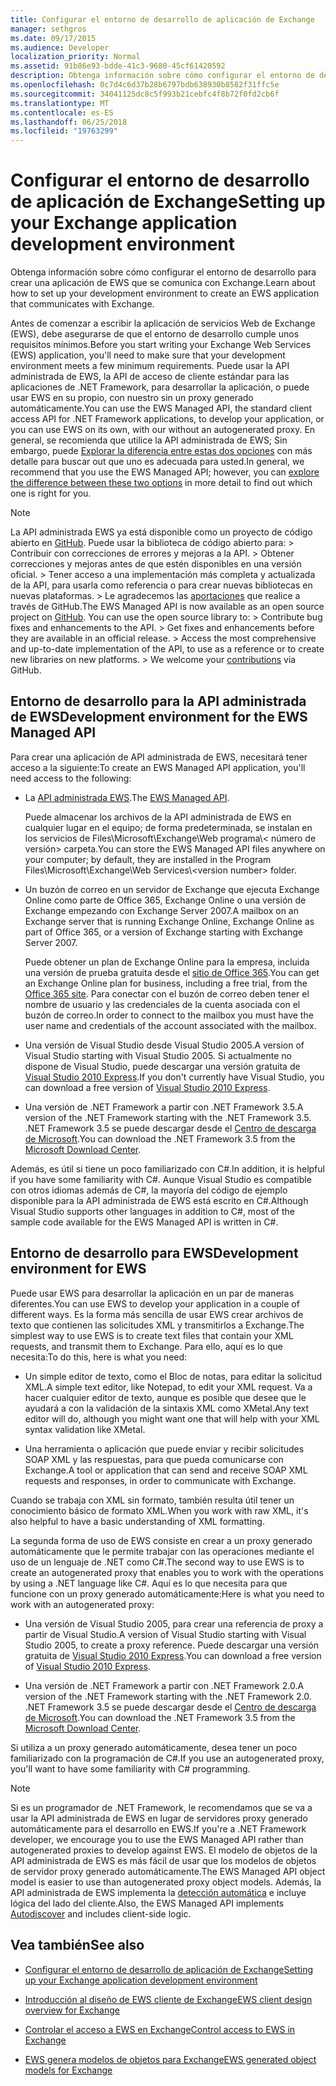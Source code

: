 ```yaml
---
title: Configurar el entorno de desarrollo de aplicación de Exchange
manager: sethgros
ms.date: 09/17/2015
ms.audience: Developer
localization_priority: Normal
ms.assetid: 91b86e93-bdde-41c3-9680-45cf61420592
description: Obtenga información sobre cómo configurar el entorno de desarrollo para crear una aplicación de EWS que se comunica con Exchange.
ms.openlocfilehash: 0c7d4c6d37b28b6797bdb638930b8582f31ffc5e
ms.sourcegitcommit: 34041125dc8c5f993b21cebfc4f8b72f0fd2cb6f
ms.translationtype: MT
ms.contentlocale: es-ES
ms.lasthandoff: 06/25/2018
ms.locfileid: "19763299"
---
```

# <a name="setting-up-your-exchange-application-development-environment"></a><span data-ttu-id="2ef24-103">Configurar el entorno de desarrollo de aplicación de Exchange</span><span class="sxs-lookup"><span data-stu-id="2ef24-103">Setting up your Exchange application development environment</span></span>

<span data-ttu-id="2ef24-104">Obtenga información sobre cómo configurar el entorno de desarrollo para crear una aplicación de EWS que se comunica con Exchange.</span><span class="sxs-lookup"><span data-stu-id="2ef24-104">Learn about how to set up your development environment to create an EWS application that communicates with Exchange.</span></span>
  
<span data-ttu-id="2ef24-105">Antes de comenzar a escribir la aplicación de servicios Web de Exchange (EWS), debe asegurarse de que el entorno de desarrollo cumple unos requisitos mínimos.</span><span class="sxs-lookup"><span data-stu-id="2ef24-105">Before you start writing your Exchange Web Services (EWS) application, you'll need to make sure that your development environment meets a few minimum requirements.</span></span> <span data-ttu-id="2ef24-106">Puede usar la API administrada de EWS, la API de acceso de cliente estándar para las aplicaciones de .NET Framework, para desarrollar la aplicación, o puede usar EWS en su propio, con nuestro sin un proxy generado automáticamente.</span><span class="sxs-lookup"><span data-stu-id="2ef24-106">You can use the EWS Managed API, the standard client access API for .NET Framework applications, to develop your application, or you can use EWS on its own, with our without an autogenerated proxy.</span></span> <span data-ttu-id="2ef24-107">En general, se recomienda que utilice la API administrada de EWS; Sin embargo, puede [Explorar la diferencia entre estas dos opciones](ews-client-design-overview-for-exchange.md) con más detalle para buscar out que uno es adecuada para usted.</span><span class="sxs-lookup"><span data-stu-id="2ef24-107">In general, we recommend that you use the EWS Managed API; however, you can [explore the difference between these two options](ews-client-design-overview-for-exchange.md) in more detail to find out which one is right for you.</span></span> 
  
> [!NOTE]
>  <span data-ttu-id="2ef24-p102"> La API administrada EWS ya está disponible como un proyecto de código abierto en [GitHub](https://github.com/officedev/ews-managed-api). Puede usar la biblioteca de código abierto para: >  Contribuir con correcciones de errores y mejoras a la API. >  Obtener correcciones y mejoras antes de que estén disponibles en una versión oficial. >  Tener acceso a una implementación más completa y actualizada de la API, para usarla como referencia o para crear nuevas bibliotecas en nuevas plataformas. >  Le agradecemos las [aportaciones](https://github.com/OfficeDev/ews-managed-api/blob/master/CONTRIBUTING.md) que realice a través de GitHub.</span><span class="sxs-lookup"><span data-stu-id="2ef24-p102">The EWS Managed API is now available as an open source project on [GitHub](https://github.com/officedev/ews-managed-api). You can use the open source library to: >  Contribute bug fixes and enhancements to the API. >  Get fixes and enhancements before they are available in an official release. >  Access the most comprehensive and up-to-date implementation of the API, to use as a reference or to create new libraries on new platforms. >  We welcome your [contributions](https://github.com/OfficeDev/ews-managed-api/blob/master/CONTRIBUTING.md) via GitHub.</span></span> 
  
## <a name="development-environment-for-the-ews-managed-api"></a><span data-ttu-id="2ef24-113">Entorno de desarrollo para la API administrada de EWS</span><span class="sxs-lookup"><span data-stu-id="2ef24-113">Development environment for the EWS Managed API</span></span>
<span data-ttu-id="2ef24-114"><a name="bk_EWSMA"> </a></span><span class="sxs-lookup"><span data-stu-id="2ef24-114"></span></span>

<span data-ttu-id="2ef24-115">Para crear una aplicación de API administrada de EWS, necesitará tener acceso a la siguiente:</span><span class="sxs-lookup"><span data-stu-id="2ef24-115">To create an EWS Managed API application, you'll need access to the following:</span></span>
  
- <span data-ttu-id="2ef24-116">La [API administrada EWS](http://aka.ms/ews-managed-api-readme).</span><span class="sxs-lookup"><span data-stu-id="2ef24-116">The [EWS Managed API](http://aka.ms/ews-managed-api-readme).</span></span> 
    
    <span data-ttu-id="2ef24-117">Puede almacenar los archivos de la API administrada de EWS en cualquier lugar en el equipo; de forma predeterminada, se instalan en los servicios de Files\Microsoft\Exchange\Web programa\\< número de versión\> carpeta.</span><span class="sxs-lookup"><span data-stu-id="2ef24-117">You can store the EWS Managed API files anywhere on your computer; by default, they are installed in the Program Files\Microsoft\Exchange\Web Services\\<version number\> folder.</span></span>
    
- <span data-ttu-id="2ef24-118">Un buzón de correo en un servidor de Exchange que ejecuta Exchange Online como parte de Office 365, Exchange Online o una versión de Exchange empezando con Exchange Server 2007.</span><span class="sxs-lookup"><span data-stu-id="2ef24-118">A mailbox on an Exchange server that is running Exchange Online, Exchange Online as part of Office 365, or a version of Exchange starting with Exchange Server 2007.</span></span> 
    
    <span data-ttu-id="2ef24-119">Puede obtener un plan de Exchange Online para la empresa, incluida una versión de prueba gratuita desde el [sitio de Office 365](http://office.microsoft.com/en-us/business/compare-office-365-for-business-plans-FX102918419.aspx#fbid=1tsGNIE7e3a).</span><span class="sxs-lookup"><span data-stu-id="2ef24-119">You can get an Exchange Online plan for business, including a free trial, from the [Office 365 site](http://office.microsoft.com/en-us/business/compare-office-365-for-business-plans-FX102918419.aspx#fbid=1tsGNIE7e3a).</span></span> <span data-ttu-id="2ef24-120">Para conectar con el buzón de correo deben tener el nombre de usuario y las credenciales de la cuenta asociada con el buzón de correo.</span><span class="sxs-lookup"><span data-stu-id="2ef24-120">In order to connect to the mailbox you must have the user name and credentials of the account associated with the mailbox.</span></span>
    
- <span data-ttu-id="2ef24-121">Una versión de Visual Studio desde Visual Studio 2005.</span><span class="sxs-lookup"><span data-stu-id="2ef24-121">A version of Visual Studio starting with Visual Studio 2005.</span></span> <span data-ttu-id="2ef24-122">Si actualmente no dispone de Visual Studio, puede descargar una versión gratuita de [Visual Studio 2010 Express](http://www.microsoft.com/visualstudio/eng/products/visual-studio-2010-express).</span><span class="sxs-lookup"><span data-stu-id="2ef24-122">If you don't currently have Visual Studio, you can download a free version of [Visual Studio 2010 Express](http://www.microsoft.com/visualstudio/eng/products/visual-studio-2010-express).</span></span>
    
- <span data-ttu-id="2ef24-123">Una versión de .NET Framework a partir con .NET Framework 3.5.</span><span class="sxs-lookup"><span data-stu-id="2ef24-123">A version of the .NET Framework starting with the .NET Framework 3.5.</span></span> <span data-ttu-id="2ef24-124">.NET Framework 3.5 se puede descargar desde el [Centro de descarga de Microsoft](http://go.microsoft.com/fwlink/?LinkId=191777).</span><span class="sxs-lookup"><span data-stu-id="2ef24-124">You can download the .NET Framework 3.5 from the [Microsoft Download Center](http://go.microsoft.com/fwlink/?LinkId=191777).</span></span>
    
<span data-ttu-id="2ef24-125">Además, es útil si tiene un poco familiarizado con C#.</span><span class="sxs-lookup"><span data-stu-id="2ef24-125">In addition, it is helpful if you have some familiarity with C#.</span></span> <span data-ttu-id="2ef24-126">Aunque Visual Studio es compatible con otros idiomas además de C#, la mayoría del código de ejemplo disponible para la API administrada de EWS está escrito en C#.</span><span class="sxs-lookup"><span data-stu-id="2ef24-126">Although Visual Studio supports other languages in addition to C#, most of the sample code available for the EWS Managed API is written in C#.</span></span>
  
## <a name="development-environment-for-ews"></a><span data-ttu-id="2ef24-127">Entorno de desarrollo para EWS</span><span class="sxs-lookup"><span data-stu-id="2ef24-127">Development environment for EWS</span></span>
<span data-ttu-id="2ef24-128"><a name="bk_EWS"> </a></span><span class="sxs-lookup"><span data-stu-id="2ef24-128"></span></span>

<span data-ttu-id="2ef24-129">Puede usar EWS para desarrollar la aplicación en un par de maneras diferentes.</span><span class="sxs-lookup"><span data-stu-id="2ef24-129">You can use EWS to develop your application in a couple of different ways.</span></span> <span data-ttu-id="2ef24-130">Es la forma más sencilla de usar EWS crear archivos de texto que contienen las solicitudes XML y transmitirlos a Exchange.</span><span class="sxs-lookup"><span data-stu-id="2ef24-130">The simplest way to use EWS is to create text files that contain your XML requests, and transmit them to Exchange.</span></span> <span data-ttu-id="2ef24-131">Para ello, aquí es lo que necesita:</span><span class="sxs-lookup"><span data-stu-id="2ef24-131">To do this, here is what you need:</span></span> 
  
- <span data-ttu-id="2ef24-132">Un simple editor de texto, como el Bloc de notas, para editar la solicitud XML.</span><span class="sxs-lookup"><span data-stu-id="2ef24-132">A simple text editor, like Notepad, to edit your XML request.</span></span> <span data-ttu-id="2ef24-133">Va a hacer cualquier editor de texto, aunque es posible que desee que le ayudará a con la validación de la sintaxis XML como XMetal.</span><span class="sxs-lookup"><span data-stu-id="2ef24-133">Any text editor will do, although you might want one that will help with your XML syntax validation like XMetal.</span></span>
    
- <span data-ttu-id="2ef24-134">Una herramienta o aplicación que puede enviar y recibir solicitudes SOAP XML y las respuestas, para que pueda comunicarse con Exchange.</span><span class="sxs-lookup"><span data-stu-id="2ef24-134">A tool or application that can send and receive SOAP XML requests and responses, in order to communicate with Exchange.</span></span>
    
<span data-ttu-id="2ef24-135">Cuando se trabaja con XML sin formato, también resulta útil tener un conocimiento básico de formato XML.</span><span class="sxs-lookup"><span data-stu-id="2ef24-135">When you work with raw XML, it's also helpful to have a basic understanding of XML formatting.</span></span>
  
<span data-ttu-id="2ef24-136">La segunda forma de uso de EWS consiste en crear a un proxy generado automáticamente que le permite trabajar con las operaciones mediante el uso de un lenguaje de .NET como C#.</span><span class="sxs-lookup"><span data-stu-id="2ef24-136">The second way to use EWS is to create an autogenerated proxy that enables you to work with the operations by using a .NET language like C#.</span></span> <span data-ttu-id="2ef24-137">Aquí es lo que necesita para que funcione con un proxy generado automáticamente:</span><span class="sxs-lookup"><span data-stu-id="2ef24-137">Here is what you need to work with an autogenerated proxy:</span></span>
  
- <span data-ttu-id="2ef24-138">Una versión de Visual Studio 2005, para crear una referencia de proxy a partir de Visual Studio.</span><span class="sxs-lookup"><span data-stu-id="2ef24-138">A version of Visual Studio starting with Visual Studio 2005, to create a proxy reference.</span></span> <span data-ttu-id="2ef24-139">Puede descargar una versión gratuita de [Visual Studio 2010 Express](http://www.microsoft.com/visualstudio/eng/products/visual-studio-2010-express).</span><span class="sxs-lookup"><span data-stu-id="2ef24-139">You can download a free version of [Visual Studio 2010 Express](http://www.microsoft.com/visualstudio/eng/products/visual-studio-2010-express).</span></span>
    
- <span data-ttu-id="2ef24-140">Una versión de .NET Framework a partir con .NET Framework 2.0.</span><span class="sxs-lookup"><span data-stu-id="2ef24-140">A version of the .NET Framework starting with the .NET Framework 2.0.</span></span> <span data-ttu-id="2ef24-141">.NET Framework 3.5 se puede descargar desde el [Centro de descarga de Microsoft](http://go.microsoft.com/fwlink/?LinkId=191777).</span><span class="sxs-lookup"><span data-stu-id="2ef24-141">You can download the .NET Framework 3.5 from the [Microsoft Download Center](http://go.microsoft.com/fwlink/?LinkId=191777).</span></span>
    
<span data-ttu-id="2ef24-142">Si utiliza a un proxy generado automáticamente, desea tener un poco familiarizado con la programación de C#.</span><span class="sxs-lookup"><span data-stu-id="2ef24-142">If you use an autogenerated proxy, you'll want to have some familiarity with C# programming.</span></span>
  
> [!NOTE]
> <span data-ttu-id="2ef24-143">Si es un programador de .NET Framework, le recomendamos que se va a usar la API administrada de EWS en lugar de servidores proxy generado automáticamente para el desarrollo en EWS.</span><span class="sxs-lookup"><span data-stu-id="2ef24-143">If you're a .NET Framework developer, we encourage you to use the EWS Managed API rather than autogenerated proxies to develop against EWS.</span></span> <span data-ttu-id="2ef24-144">El modelo de objetos de la API administrada de EWS es más fácil de usar que los modelos de objetos de servidor proxy generado automáticamente.</span><span class="sxs-lookup"><span data-stu-id="2ef24-144">The EWS Managed API object model is easier to use than autogenerated proxy object models.</span></span> <span data-ttu-id="2ef24-145">Además, la API administrada de EWS implementa la [detección automática](autodiscover-for-exchange.md) e incluye lógica del lado del cliente.</span><span class="sxs-lookup"><span data-stu-id="2ef24-145">Also, the EWS Managed API implements [Autodiscover](autodiscover-for-exchange.md) and includes client-side logic.</span></span> 
  
## <a name="see-also"></a><span data-ttu-id="2ef24-146">Vea también</span><span class="sxs-lookup"><span data-stu-id="2ef24-146">See also</span></span>


- [<span data-ttu-id="2ef24-147">Configurar el entorno de desarrollo de aplicación de Exchange</span><span class="sxs-lookup"><span data-stu-id="2ef24-147">Setting up your Exchange application development environment</span></span>](setting-up-your-exchange-application-development-environment.md)
    
- [<span data-ttu-id="2ef24-148">Introducción al diseño de EWS cliente de Exchange</span><span class="sxs-lookup"><span data-stu-id="2ef24-148">EWS client design overview for Exchange</span></span>](ews-client-design-overview-for-exchange.md)
    
- [<span data-ttu-id="2ef24-149">Controlar el acceso a EWS en Exchange</span><span class="sxs-lookup"><span data-stu-id="2ef24-149">Control access to EWS in Exchange</span></span>](how-to-control-access-to-ews-in-exchange.md)
    
- [<span data-ttu-id="2ef24-150">EWS genera modelos de objetos para Exchange</span><span class="sxs-lookup"><span data-stu-id="2ef24-150">EWS generated object models for Exchange</span></span>](https://msdn.microsoft.com/es-es/library/jj190899)
    

